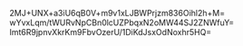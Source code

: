 2MJ+UNX+a3iU6qB0V+m9v1xLJBWPrjzm836Oihl2h+M=
wYvxLqm/tWURvNpCBn0lcUZPbqxN2oMW44SJ2ZNWfuY=
Imt6R9jpnvXkrKm9FbvOzerU/1DiKdJsxOdNoxhr5HQ=
